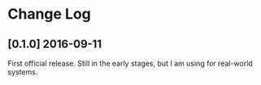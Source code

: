 Change Log
==========

## [0.1.0] 2016-09-11

First official release.  Still in the early stages,
but I am using for real-world systems.

